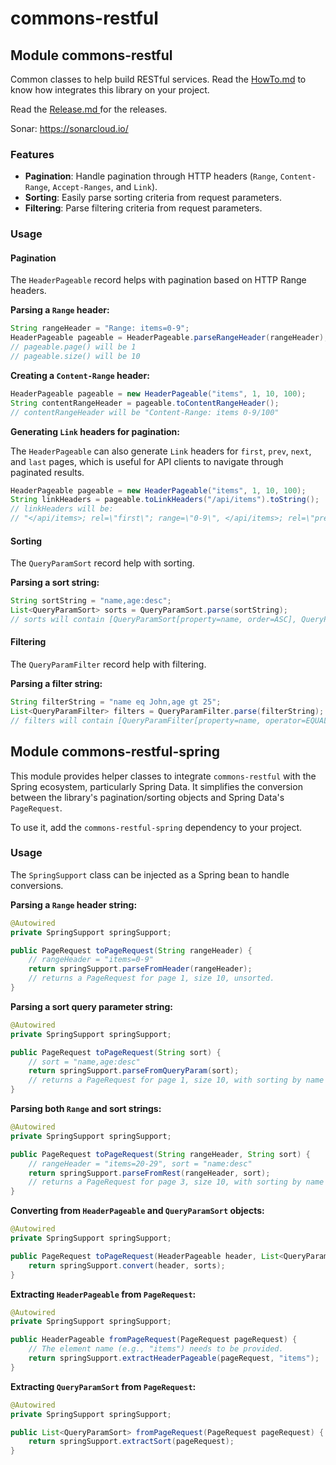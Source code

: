 # commons-restful

## Module commons-restful

Common classes to help build RESTful services. Read the [HowTo.md](HowTo.md) to know how integrates this library on your
project.

Read the [Release.md ](Release.md) for the releases.

Sonar: https://sonarcloud.io/

### Features

* **Pagination**: Handle pagination through HTTP headers (`Range`, `Content-Range`, `Accept-Ranges`, and `Link`).
* **Sorting**: Easily parse sorting criteria from request parameters.
* **Filtering**: Parse filtering criteria from request parameters.

### Usage

#### Pagination

The `HeaderPageable` record helps with pagination based on HTTP Range headers.

**Parsing a `Range` header:**

```java
String rangeHeader = "Range: items=0-9";
HeaderPageable pageable = HeaderPageable.parseRangeHeader(rangeHeader);
// pageable.page() will be 1
// pageable.size() will be 10
```

**Creating a `Content-Range` header:**

```java
HeaderPageable pageable = new HeaderPageable("items", 1, 10, 100);
String contentRangeHeader = pageable.toContentRangeHeader();
// contentRangeHeader will be "Content-Range: items 0-9/100"
```

**Generating `Link` headers for pagination:**

The `HeaderPageable` can also generate `Link` headers for `first`, `prev`, `next`, and `last` pages, which is useful for API clients to navigate through paginated results.

```java
HeaderPageable pageable = new HeaderPageable("items", 1, 10, 100);
String linkHeaders = pageable.toLinkHeaders("/api/items").toString();
// linkHeaders will be:
// "</api/items>; rel=\"first\"; range=\"0-9\", </api/items>; rel=\"previous\"; range=\"0-9\", </api/items>; rel=\"next\"; range=\"20-29\", </api/items>; rel=\"last\"; range=\"90-99\""
```

#### Sorting

The `QueryParamSort` record help with sorting.

**Parsing a sort string:**

```java
String sortString = "name,age:desc";
List<QueryParamSort> sorts = QueryParamSort.parse(sortString);
// sorts will contain [QueryParamSort[property=name, order=ASC], QueryParamSort[property=age, order=DESC]]
```

#### Filtering

The `QueryParamFilter` record help with filtering.

**Parsing a filter string:**

```java
String filterString = "name eq John,age gt 25";
List<QueryParamFilter> filters = QueryParamFilter.parse(filterString);
// filters will contain [QueryParamFilter[property=name, operator=EQUALS, value=John], QueryParamFilter[property=age, operator=GREATER, value=25]]
```

## Module commons-restful-spring

This module provides helper classes to integrate `commons-restful` with the Spring ecosystem, particularly Spring Data. It simplifies the conversion between the library's pagination/sorting objects and Spring Data's `PageRequest`.

To use it, add the `commons-restful-spring` dependency to your project.

### Usage

The `SpringSupport` class can be injected as a Spring bean to handle conversions.

**Parsing a `Range` header string:**
```java
@Autowired
private SpringSupport springSupport;

public PageRequest toPageRequest(String rangeHeader) {
    // rangeHeader = "items=0-9"
    return springSupport.parseFromHeader(rangeHeader);
    // returns a PageRequest for page 1, size 10, unsorted.
}
```

**Parsing a sort query parameter string:**
```java
@Autowired
private SpringSupport springSupport;

public PageRequest toPageRequest(String sort) {
    // sort = "name,age:desc"
    return springSupport.parseFromQueryParam(sort);
    // returns a PageRequest for page 1, size 10, with sorting by name ASC and age DESC.
}
```

**Parsing both `Range` and sort strings:**
```java
@Autowired
private SpringSupport springSupport;

public PageRequest toPageRequest(String rangeHeader, String sort) {
    // rangeHeader = "items=20-29", sort = "name:desc"
    return springSupport.parseFromRest(rangeHeader, sort);
    // returns a PageRequest for page 3, size 10, with sorting by name DESC.
}
```

**Converting from `HeaderPageable` and `QueryParamSort` objects:**
```java
@Autowired
private SpringSupport springSupport;

public PageRequest toPageRequest(HeaderPageable header, List<QueryParamSort> sorts) {
    return springSupport.convert(header, sorts);
}
```

**Extracting `HeaderPageable` from `PageRequest`:**
```java
@Autowired
private SpringSupport springSupport;

public HeaderPageable fromPageRequest(PageRequest pageRequest) {
    // The element name (e.g., "items") needs to be provided.
    return springSupport.extractHeaderPageable(pageRequest, "items");
}
```

**Extracting `QueryParamSort` from `PageRequest`:**
```java
@Autowired
private SpringSupport springSupport;

public List<QueryParamSort> fromPageRequest(PageRequest pageRequest) {
    return springSupport.extractSort(pageRequest);
}
```
